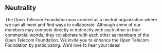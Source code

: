 ## Neutrality ##

The Open Telecom Foundation was created as a neutral organization where we can all meet and find ways to collaborate. Although some of our members may compete directly or indirectly with each other in their commercial worlds, they collaborate with each other as members of the Open Telecom Foundation. We invite you to enhance the Open Telecom Foundation by participating. We’d love to hear your ideas!
